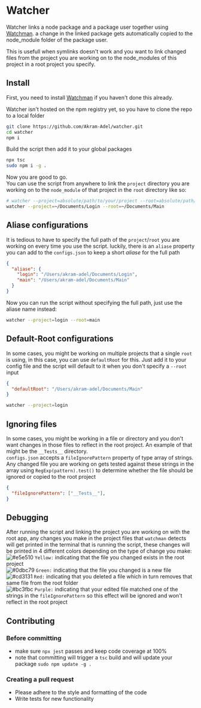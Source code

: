 # Watcher
Watcher links a node package and a package user together using [Watchman](https://facebook.github.io/watchman/). a change in the linked package gets automatically copied to the node_module folder of the package user.

This is usefull when symlinks doesn't work and you want to link changed files from the project you are working on to the node_modules of this project in a root project you specify.

## Install
First, you need to install [Watchman](https://facebook.github.io/watchman/docs/install.html) if you haven't done this already.

Watcher isn't hosted on the npm registry yet, so you have to clone the repo to a local folder
```sh
git clone https://github.com/Akram-Adel/watcher.git
cd watcher
npm i
```

Build the script then add it to your global packages
```sh
npx tsc
sudo npm i -g .
```

Now you are good to go. \
You can use the script from anywhere to link the `project` directory you are working on to the `node_module` of that project in the `root` directory like so:
```sh
# watcher --project=absolute/path/to/your/project --root=absolute/path/to/your/root
watcher --project=~/Documents/Login --root=~/Documents/Main
```

## Aliase configurations
It is tedious to have to specify the full path of the `project`/`root` you are working on every time you use the script. luckily, there is an `aliase` property you can add to the `configs.json` to keep a short *aliase* for the full path
```json
{
  "aliase": {
    "login": "/Users/akram-adel/Documents/Login",
    "main": "/Users/akram-adel/Documents/Main"
  }
}
```
Now you can run the script without specifying the full path, just use the aliase name instead:
```sh
watcher --project=login --root=main
```

## Default-Root configurations
In some cases, you might be working on multiple projects that a single `root` is using, in this case, you can use `defaultRoot` for this. Just add it to your config file and the script will default to it when you don't specify a `--root` input
```json
{
  "defaultRoot": "/Users/akram-adel/Documents/Main"
}
```
```sh
watcher --project=login
```

## Ignoring files
In some cases, you might be working in a file or directory and you don't want changes in those files to reflect in the root project. An example of that might be the `__Tests__` directory. \
`configs.json` accepts a `fileIgnorePattern` property of type array of strings. Any changed file you are working on gets tested against these strings in the array using `RegExp(pattern).test()` to determine whether the file should be ignored or copied to the root project
```json
{
  "fileIgnorePattern": ["__Tests__"],
}
```

## Debugging
After running the script and linking the project you are working on with the root app, any changes you make in the project files that `watchman` detects will get printed in the terminal that is running the script, these changes will be printed in 4 different colors depending on the type of change you make: \
![#e5e510](https://via.placeholder.com/15/e5e510/000000?text=+) `Yellow:` indicating that the file you changed exists in the root project \
![#0dbc79](https://via.placeholder.com/15/0dbc79/000000?text=+) `Green:` indicating that the file you changed is a new file \
![#cd3131](https://via.placeholder.com/15/cd3131/000000?text=+) `Red:` indicating that you deleted a file which in turn removes that same file from the root folder \
![#bc3fbc](https://via.placeholder.com/15/bc3fbc/000000?text=+) `Purple:` indicating that your edited file matched one of the strings in the `fileIgnorePattern` so this effect will be ignored and won't reflect in the root project

## Contributing
### Before committing
- make sure `npx jest` passes and keep code coverage at 100%
- note that committing will trigger a `tsc` build and will update your package `sudo npm update -g .`
### Creating a pull request
- Please adhere to the style and formatting of the code
- Write tests for new functionality